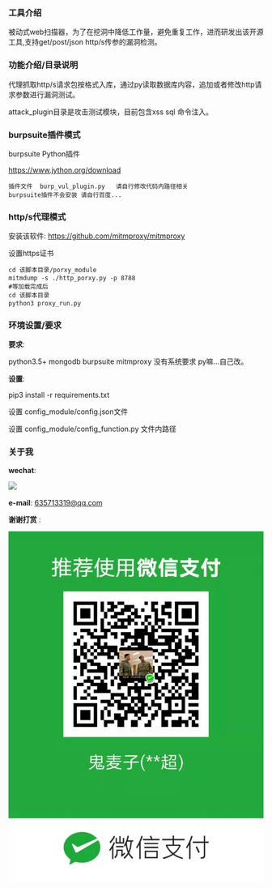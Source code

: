### 工具介绍

被动式web扫描器，为了在挖洞中降低工作量，避免重复工作，进而研发出该开源工具,支持get/post/json  http/s传参的漏洞检测。

### 功能介绍/目录说明

代理抓取http/s请求包按格式入库，通过py读取数据库内容，追加或者修改http请求参数进行漏洞测试。

attack_plugin目录是攻击测试模块，目前包含xss sql 命令注入。



### burpsuite插件模式

burpsuite Python插件

https://www.jython.org/download

```
插件文件  burp_vul_plugin.py   请自行修改代码内路径相关
burpsuite插件不会安装 请自行百度...
```



### http/s代理模式

安装该软件: https://github.com/mitmproxy/mitmproxy

设置https证书



```
cd 该脚本目录/porxy_module
mitmdump -s ./http_porxy.py -p 8788
#等加载完成后
cd 该脚本目录
python3 proxy_run.py
```







### 环境设置/要求

**要求**:

 python3.5+ mongodb  burpsuite mitmproxy  没有系统要求  py嘛...自己改。

**设置**:

pip3 install -r requirements.txt

设置 config_module/config.json文件  

设置 config_module/config_function.py  文件内路径



### 关于我

**wechat**: 

![](https://s1.ax1x.com/2018/12/06/F10y28.png)

**e-mail**: 635713319@qq.com



**谢谢打赏** : 

![](https://raw.githubusercontent.com/guimaizi/cloud/test/img/20190301182006.jpg)



